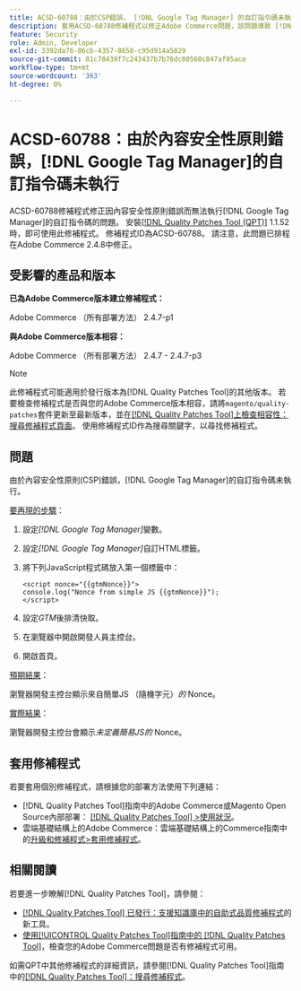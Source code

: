 ```yaml
---
title: ACSD-60788：由於CSP錯誤， [!DNL Google Tag Manager] 的自訂指令碼未執行
description: 套用ACSD-60788修補程式以修正Adobe Commerce問題，該問題導致 [!DNL Google Tag Manager] 的自訂指令碼因內容安全性原則(CSP)錯誤而無法執行。
feature: Security
role: Admin, Developer
exl-id: 3392da76-86cb-4357-8658-c95d914a5829
source-git-commit: 81c78439f7c243437b7b76dc80560c847af95ace
workflow-type: tm+mt
source-wordcount: '363'
ht-degree: 0%

---
```


# ACSD-60788：由於內容安全性原則錯誤，[!DNL Google Tag Manager]的自訂指令碼未執行

ACSD-60788修補程式修正因內容安全性原則錯誤而無法執行[!DNL Google Tag Manager]的自訂指令碼的問題。 安裝[[!DNL Quality Patches Tool (QPT)]](https://experienceleague.adobe.com/zh-hant/docs/commerce-knowledge-base/kb/announcements/commerce-announcements/magento-quality-patches-released-new-tool-to-self-serve-quality-patches) 1.1.52時，即可使用此修補程式。 修補程式ID為ACSD-60788。 請注意，此問題已排程在Adobe Commerce 2.4.8中修正。

## 受影響的產品和版本

**已為Adobe Commerce版本建立修補程式：**

Adobe Commerce （所有部署方法） 2.4.7-p1

**與Adobe Commerce版本相容：**

Adobe Commerce （所有部署方法） 2.4.7 - 2.4.7-p3

>[!NOTE]
>
>此修補程式可能適用於發行版本為[!DNL Quality Patches Tool]的其他版本。 若要檢查修補程式是否與您的Adobe Commerce版本相容，請將`magento/quality-patches`套件更新至最新版本，並在[[!DNL Quality Patches Tool]上檢查相容性：搜尋修補程式頁面](https://experienceleague.adobe.com/tools/commerce-quality-patches/index.html?lang=zh-Hant)。 使用修補程式ID作為搜尋關鍵字，以尋找修補程式。

## 問題

由於內容安全性原則(CSP)錯誤，[!DNL Google Tag Manager]的自訂指令碼未執行。

<u>要再現的步驟</u>：

1. 設定&#x200B;*[!DNL Google Tag Manager]*&#x200B;變數。
1. 設定&#x200B;*[!DNL Google Tag Manager]*&#x200B;自訂HTML標籤。
1. 將下列JavaScript程式碼放入第一個標籤中：

   ```
   <script nonce="{{gtmNonce}}">
   console.log("Nonce from simple JS {{gtmNonce}}");
   </script>
   ```

1. 設定&#x200B;*GTM*&#x200B;後排清快取。
1. 在瀏覽器中開啟開發人員主控台。
1. 開啟首頁。

<u>預期結果</u>：

瀏覽器開發主控台顯示來自簡單JS （隨機字元）*的* Nonce。

<u>實際結果</u>：

瀏覽器開發主控台會顯示&#x200B;*未定義簡易JS的* Nonce。

## 套用修補程式

若要套用個別修補程式，請根據您的部署方法使用下列連結：

* [!DNL Quality Patches Tool]指南中的Adobe Commerce或Magento Open Source內部部署： [[!DNL Quality Patches Tool] >使用狀況](/help/tools/quality-patches-tool/usage.md)。
* 雲端基礎結構上的Adobe Commerce：雲端基礎結構上的Commerce指南中的[升級和修補程式>套用修補程式](https://experienceleague.adobe.com/docs/commerce-cloud-service/user-guide/develop/upgrade/apply-patches.html?lang=zh-Hant)。

## 相關閱讀

若要進一步瞭解[!DNL Quality Patches Tool]，請參閱：

* [[!DNL Quality Patches Tool] 已發行：支援知識庫中的自助式品質修補程式](https://experienceleague.adobe.com/zh-hant/docs/commerce-knowledge-base/kb/announcements/commerce-announcements/magento-quality-patches-released-new-tool-to-self-serve-quality-patches)的新工具。
* [使用[!UICONTROL Quality Patches Tool]指南中的 [!DNL Quality Patches Tool]](/help/tools/quality-patches-tool/patches-available-in-qpt/check-patch-for-magento-issue-with-magento-quality-patches.md)，檢查您的Adobe Commerce問題是否有修補程式可用。


如需QPT中其他修補程式的詳細資訊，請參閱[!DNL Quality Patches Tool]指南中的[[!DNL Quality Patches Tool]：搜尋修補程式](https://experienceleague.adobe.com/tools/commerce-quality-patches/index.html?lang=zh-Hant)。

